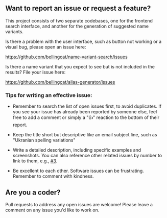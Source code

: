 ## Want to report an issue or request a feature?

This project consists of two separate codebases, one for the frontend search interface, and another for the generation of suggested name variants.

Is there a problem with the user interface, such as button not working or a visual bug,
please open an issue here:

https://github.com/bellingcat/name-variant-search/issues

Is there a name variant that you expect to see but is not included in the results?
File your issue here:

https://github.com/bellingcat/alias-generator/issues

### Tips for writing an effective issue:

 * Remember to search the list of open issues first, to avoid duplicates. If you see your issue has already been reported by someone else, feel free to add a comment or simply a "👍" reaction to the bottom of their report.

 * Keep the title short but descriptive like an email subject line, such as "Ukranian spelling variations"

 * Write a detailed description, including specific examples and screenshots. You can also reference other related issues by number to link to them, e.g., [#3](https://github.com/bellingcat/name-variant-search/issues/8).

 * Be excellent to each other. Software issues can be frustrating. Remember to comment with kindness.

## Are you a coder?

Pull requests to address any open issues are welcome! Please leave a comment on any issue you'd like to work on.

